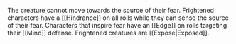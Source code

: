 The creature cannot move towards the source of their fear. Frightened characters have a [[Hindrance]] on all rolls while they can sense the source of their fear. Characters that inspire fear have an [[Edge]] on rolls targeting their [[Mind]] defense. Frightened creatures are [[Expose|Exposed]].